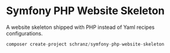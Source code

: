 # Symfony PHP Website Skeleton

A website skeleton shipped with PHP instead of Yaml recipes configurations. 

```php
composer create-project schranz/symfony-php-website-skeleton
```
